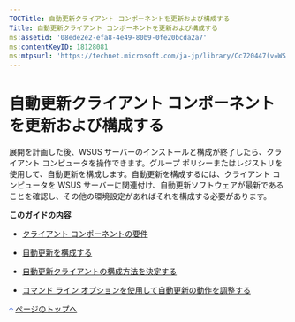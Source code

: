```yaml
---
TOCTitle: 自動更新クライアント コンポーネントを更新および構成する
Title: 自動更新クライアント コンポーネントを更新および構成する
ms:assetid: '08ede2e2-efa8-4e49-80b9-0fe20bcda2a7'
ms:contentKeyID: 18128081
ms:mtpsurl: 'https://technet.microsoft.com/ja-jp/library/Cc720447(v=WS.10)'
---
```


自動更新クライアント コンポーネントを更新および構成する
=======================================================

展開を計画した後、WSUS サーバーのインストールと構成が終了したら、クライアント コンピュータを操作できます。グループ ポリシーまたはレジストリを使用して、自動更新を構成します。自動更新を構成するには、クライアント コンピュータを WSUS サーバーに関連付け、自動更新ソフトウェアが最新であることを確認し、その他の環境設定があればそれを構成する必要があります。

**このガイドの内容**

-   [クライアント コンポーネントの要件](https://www.microsoft.com/japan/technet/prodtechnol/windowsserver2003/library/wsus/wsusdeploymentguidetc/536d0547-ab3d-49fc-8f19-05b43cba4388.mspx)

-   [自動更新を構成する](https://www.microsoft.com/japan/technet/prodtechnol/windowsserver2003/library/wsus/wsusdeploymentguidetc/4de6a129-fbf1-41ef-b255-5510554713c5.mspx)

-   [自動更新クライアントの構成方法を決定する](https://www.microsoft.com/japan/technet/prodtechnol/windowsserver2003/library/wsus/wsusdeploymentguidetc/8b786951-a481-49a6-a0e6-69189e58f2ab.mspx)

-   [コマンド ライン オプションを使用して自動更新の動作を調整する](https://www.microsoft.com/japan/technet/prodtechnol/windowsserver2003/library/wsus/wsusdeploymentguidetc/fdee3ce6-9b4d-4d3d-9a5c-ef341faf507d.mspx)

![](images/Cc720447.arrow_px_up(ja-jp,WS.10).gif) [ページのトップへ](#ctl00_rs1_eb1_panel1)
